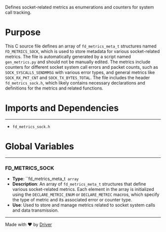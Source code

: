 <!--------------------------------------------------------------------------------->
<!-- IMPORTANT: This file is auto-generated by Driver (https://driver.ai). -------->
<!-- Manual edits may be overwritten on future commits. --------------------------->
<!--------------------------------------------------------------------------------->

Defines socket-related metrics as enumerations and counters for system call tracking.

# Purpose
This C source file defines an array of `fd_metrics_meta_t` structures named `FD_METRICS_SOCK`, which is used to store metadata for various socket-related metrics. The file is automatically generated by a script named `gen_metrics.py` and should not be manually edited. The metrics include counters for different socket system call errors and packet counts, such as `SOCK_SYSCALLS_SENDMMSG` with various error types, and general metrics like `SOCK_RX_PKT_CNT` and `SOCK_TX_BYTES_TOTAL`. The file includes the header `fd_metrics_sock.h`, which likely contains necessary declarations and definitions for the metrics and related functions.
# Imports and Dependencies

---
- `fd_metrics_sock.h`


# Global Variables

---
### FD\_METRICS\_SOCK
- **Type**: ``fd_metrics_meta_t` array`
- **Description**: An array of `fd_metrics_meta_t` structures that define various socket-related metrics. Each element in the array is initialized using the `DECLARE_METRIC_ENUM` or `DECLARE_METRIC` macros, which specify the type of metric and its associated error or counter type.
- **Use**: Used to store and manage metrics related to socket system calls and data transmission.



---
Made with ❤️ by [Driver](https://www.driver.ai/)